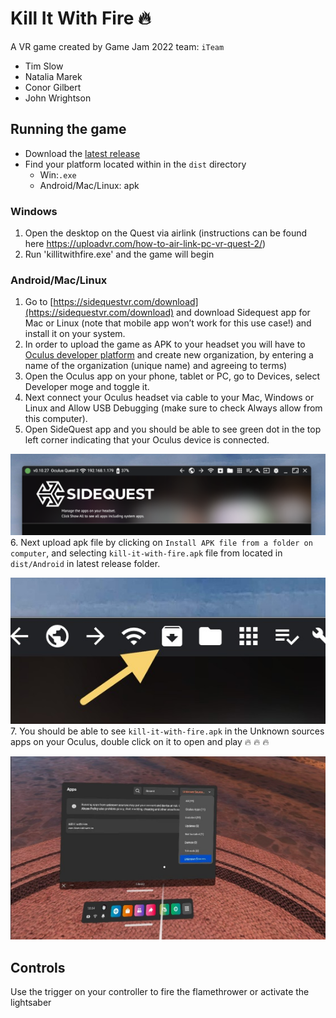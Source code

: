 # Kill It With Fire 🔥

A VR game created by Game Jam 2022 team: `iTeam`

- Tim Slow
- Natalia Marek
- Conor Gilbert
- John Wrightson

## Running the game

- Download the [latest release](https://github.com/jcwrightson/game-jam-2022/releases)
- Find your platform located within in the `dist` directory
  - Win:`.exe`
  - Android/Mac/Linux: apk

### Windows

1. Open the desktop on the Quest via airlink (instructions can be found here https://uploadvr.com/how-to-air-link-pc-vr-quest-2/)
2. Run 'killitwithfire.exe' and the game will begin

### Android/Mac/Linux

1. Go to [https://sidequestvr.com/download](https://sidequestvr.com/download) and download Sidequest app for Mac or Linux (note that mobile app won’t work for this use case!) and install it on your system.
2. In order to upload the game as APK to your headset you will have to [Oculus developer platform](https://developer.oculus.com/manage/organizations/) and create new organization, by entering a name of the organization (unique name) and agreeing to terms)
3. Open the Oculus app on your phone, tablet or PC, go to Devices, select Developer moge and toggle it.
4. Next connect your Oculus headset via cable to your Mac, Windows or Linux and Allow USB Debugging (make sure to check Always allow from this computer).
5. Open SideQuest app and you should be able to see green dot in the top left corner indicating that your Oculus device is connected.

![SideQuest headset connected](Assets/sidequest1.png)
6. Next upload apk file by clicking on `Install APK file from a folder on computer`, and selecting `kill-it-with-fire.apk` file from located in `dist/Android` in latest release folder.

![SideQuest uploading APK file](Assets/sidequest2.jpeg)
7. You should be able to see `kill-it-with-fire.apk` in the Unknown sources apps on your Oculus, double click on it to open and play 🔥 🔥 🔥

![Oculus app view](Assets/app-view.jpg)

## Controls

Use the trigger on your controller to fire the flamethrower or activate the lightsaber
